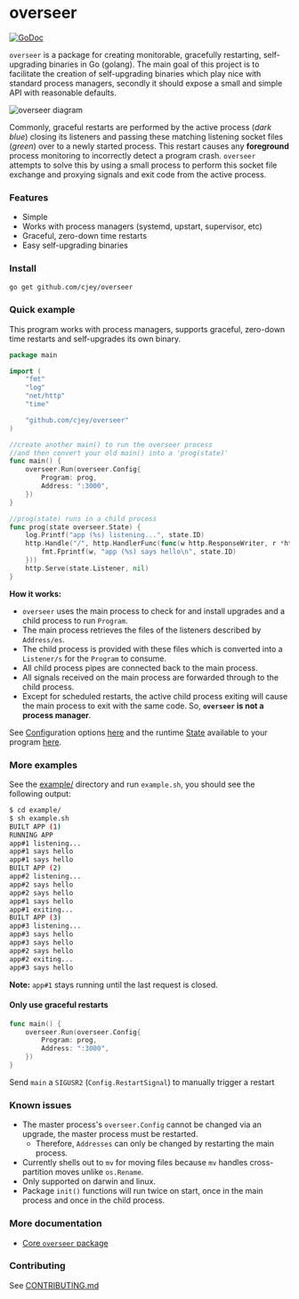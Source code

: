 # overseer

[![GoDoc](https://godoc.org/github.com/cjey/overseer?status.svg)](https://godoc.org/github.com/cjey/overseer)

`overseer` is a package for creating monitorable, gracefully restarting, self-upgrading binaries in Go (golang). The main goal of this project is to facilitate the creation of self-upgrading binaries which play nice with standard process managers, secondly it should expose a small and simple API with reasonable defaults.

![overseer diagram](https://docs.google.com/drawings/d/1o12njYyRILy3UDs2E6JzyJEl0psU4ePYiMQ20jiuVOY/pub?w=566&h=284)

Commonly, graceful restarts are performed by the active process (*dark blue*) closing its listeners and passing these matching listening socket files (*green*) over to a newly started process. This restart causes any **foreground** process monitoring to incorrectly detect a program crash. `overseer` attempts to solve this by using a small process to perform this socket file exchange and proxying signals and exit code from the active process.

### Features

* Simple
* Works with process managers (systemd, upstart, supervisor, etc)
* Graceful, zero-down time restarts
* Easy self-upgrading binaries

### Install

```sh
go get github.com/cjey/overseer
```

### Quick example

This program works with process managers, supports graceful, zero-down time restarts and self-upgrades its own binary.

``` go
package main

import (
	"fmt"
	"log"
	"net/http"
	"time"

	"github.com/cjey/overseer"
)

//create another main() to run the overseer process
//and then convert your old main() into a 'prog(state)'
func main() {
	overseer.Run(overseer.Config{
		Program: prog,
		Address: ":3000",
	})
}

//prog(state) runs in a child process
func prog(state overseer.State) {
	log.Printf("app (%s) listening...", state.ID)
	http.Handle("/", http.HandlerFunc(func(w http.ResponseWriter, r *http.Request) {
		fmt.Fprintf(w, "app (%s) says hello\n", state.ID)
	}))
	http.Serve(state.Listener, nil)
}
```

**How it works:**

* `overseer` uses the main process to check for and install upgrades and a child process to run `Program`.
* The main process retrieves the files of the listeners described by `Address/es`.
* The child process is provided with these files which is converted into a `Listener/s` for the `Program` to consume.
* All child process pipes are connected back to the main process.
* All signals received on the main process are forwarded through to the child process.
* Except for scheduled restarts, the active child process exiting will cause the main process to exit with the same code. So, **`overseer` is not a process manager**.

See [Config](https://godoc.org/github.com/cjey/overseer#Config)uration options [here](https://godoc.org/github.com/cjey/overseer#Config) and the runtime [State](https://godoc.org/github.com/cjey/overseer#State) available to your program [here](https://godoc.org/github.com/cjey/overseer#State).

### More examples

See the [example/](example/) directory and run `example.sh`, you should see the following output:

```sh
$ cd example/
$ sh example.sh
BUILT APP (1)
RUNNING APP
app#1 listening...
app#1 says hello
app#1 says hello
BUILT APP (2)
app#2 listening...
app#2 says hello
app#2 says hello
app#1 says hello
app#1 exiting...
BUILT APP (3)
app#3 listening...
app#3 says hello
app#3 says hello
app#2 says hello
app#2 exiting...
app#3 says hello
```

**Note:** `app#1` stays running until the last request is closed.

#### Only use graceful restarts

```go
func main() {
	overseer.Run(overseer.Config{
		Program: prog,
		Address: ":3000",
	})
}
```

Send `main` a `SIGUSR2` (`Config.RestartSignal`) to manually trigger a restart

### Known issues

* The master process's `overseer.Config` cannot be changed via an upgrade, the master process must be restarted.
	* Therefore, `Addresses` can only be changed by restarting the main process.
* Currently shells out to `mv` for moving files because `mv` handles cross-partition moves unlike `os.Rename`.
* Only supported on darwin and linux.
* Package `init()` functions will run twice on start, once in the main process and once in the child process.

### More documentation

* [Core `overseer` package](https://godoc.org/github.com/cjey/overseer)

### Contributing

See [CONTRIBUTING.md](CONTRIBUTING.md)
